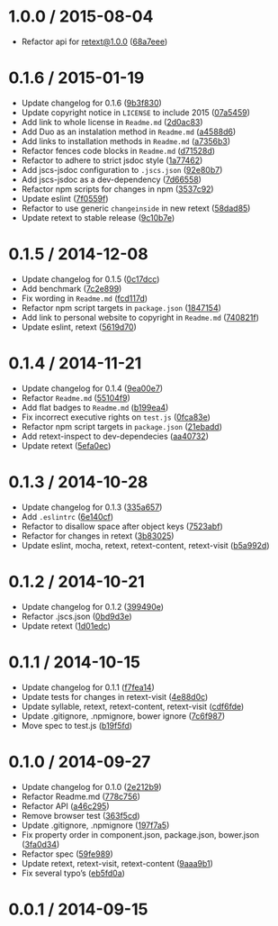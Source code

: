 <!--mdast setext-->

<!--lint disable no-multiple-toplevel-headings-->

<!--lint disable maximum-line-length-->

1.0.0 / 2015-08-04
==================

*   Refactor api for retext@1.0.0 ([68a7eee](https://github.com/wooorm/retext-syllable/commit/68a7eee))

0.1.6 / 2015-01-19
==================

*   Update changelog for 0.1.6 ([9b3f830](https://github.com/wooorm/retext-syllable/commit/9b3f830))
*   Update copyright notice in `LICENSE` to include 2015 ([07a5459](https://github.com/wooorm/retext-syllable/commit/07a5459))
*   Add link to whole license in `Readme.md` ([2d0ac83](https://github.com/wooorm/retext-syllable/commit/2d0ac83))
*   Add Duo as an instalation method in `Readme.md` ([a4588d6](https://github.com/wooorm/retext-syllable/commit/a4588d6))
*   Add links to installation methods in `Readme.md` ([a7356b3](https://github.com/wooorm/retext-syllable/commit/a7356b3))
*   Refactor fences code blocks in `Readme.md` ([d71528d](https://github.com/wooorm/retext-syllable/commit/d71528d))
*   Refactor to adhere to strict jsdoc style ([1a77462](https://github.com/wooorm/retext-syllable/commit/1a77462))
*   Add jscs-jsdoc configuration to `.jscs.json` ([92e80b7](https://github.com/wooorm/retext-syllable/commit/92e80b7))
*   Add jscs-jsdoc as a dev-dependency ([7d66558](https://github.com/wooorm/retext-syllable/commit/7d66558))
*   Refactor npm scripts for changes in npm ([3537c92](https://github.com/wooorm/retext-syllable/commit/3537c92))
*   Update eslint ([7f0559f](https://github.com/wooorm/retext-syllable/commit/7f0559f))
*   Refactor to use generic `changeinside` in new retext ([58dad85](https://github.com/wooorm/retext-syllable/commit/58dad85))
*   Update retext to stable release ([9c10b7e](https://github.com/wooorm/retext-syllable/commit/9c10b7e))

0.1.5 / 2014-12-08
==================

*   Update changelog for 0.1.5 ([0c17dcc](https://github.com/wooorm/retext-syllable/commit/0c17dcc))
*   Add benchmark ([7c2e899](https://github.com/wooorm/retext-syllable/commit/7c2e899))
*   Fix wording in `Readme.md` ([fcd117d](https://github.com/wooorm/retext-syllable/commit/fcd117d))
*   Refactor npm script targets in `package.json` ([1847154](https://github.com/wooorm/retext-syllable/commit/1847154))
*   Add link to personal website to copyright in `Readme.md` ([740821f](https://github.com/wooorm/retext-syllable/commit/740821f))
*   Update eslint, retext ([5619d70](https://github.com/wooorm/retext-syllable/commit/5619d70))

0.1.4 / 2014-11-21
==================

*   Update changelog for 0.1.4 ([9ea00e7](https://github.com/wooorm/retext-syllable/commit/9ea00e7))
*   Refactor `Readme.md` ([55104f9](https://github.com/wooorm/retext-syllable/commit/55104f9))
*   Add flat badges to `Readme.md` ([b199ea4](https://github.com/wooorm/retext-syllable/commit/b199ea4))
*   Fix incorrect executive rights on `test.js` ([0fca83e](https://github.com/wooorm/retext-syllable/commit/0fca83e))
*   Refactor npm script targets in `package.json` ([21ebadd](https://github.com/wooorm/retext-syllable/commit/21ebadd))
*   Add retext-inspect to dev-dependecies ([aa40732](https://github.com/wooorm/retext-syllable/commit/aa40732))
*   Update retext ([5efa0ec](https://github.com/wooorm/retext-syllable/commit/5efa0ec))

0.1.3 / 2014-10-28
==================

*   Update changelog for 0.1.3 ([335a657](https://github.com/wooorm/retext-syllable/commit/335a657))
*   Add `.eslintrc` ([6e140cf](https://github.com/wooorm/retext-syllable/commit/6e140cf))
*   Refactor to disallow space after object keys ([7523abf](https://github.com/wooorm/retext-syllable/commit/7523abf))
*   Refactor for changes in retext ([3b83025](https://github.com/wooorm/retext-syllable/commit/3b83025))
*   Update eslint, mocha, retext, retext-content, retext-visit ([b5a992d](https://github.com/wooorm/retext-syllable/commit/b5a992d))

0.1.2 / 2014-10-21
==================

*   Update changelog for 0.1.2 ([399490e](https://github.com/wooorm/retext-syllable/commit/399490e))
*   Refactor .jscs.json ([0bd9d3e](https://github.com/wooorm/retext-syllable/commit/0bd9d3e))
*   Update retext ([1d01edc](https://github.com/wooorm/retext-syllable/commit/1d01edc))

0.1.1 / 2014-10-15
==================

*   Update changelog for 0.1.1 ([f7fea14](https://github.com/wooorm/retext-syllable/commit/f7fea14))
*   Update tests for changes in retext-visit ([4e88d0c](https://github.com/wooorm/retext-syllable/commit/4e88d0c))
*   Update syllable, retext, retext-content, retext-visit ([cdf6fde](https://github.com/wooorm/retext-syllable/commit/cdf6fde))
*   Update .gitignore, .npmignore, bower ignore ([7c6f987](https://github.com/wooorm/retext-syllable/commit/7c6f987))
*   Move spec to test.js ([b19f5fd](https://github.com/wooorm/retext-syllable/commit/b19f5fd))

0.1.0 / 2014-09-27
==================

*   Update changelog for 0.1.0 ([2e212b9](https://github.com/wooorm/retext-syllable/commit/2e212b9))
*   Refactor Readme.md ([778c756](https://github.com/wooorm/retext-syllable/commit/778c756))
*   Refactor API ([a46c295](https://github.com/wooorm/retext-syllable/commit/a46c295))
*   Remove browser test ([363f5cd](https://github.com/wooorm/retext-syllable/commit/363f5cd))
*   Update .gitignore, .npmignore ([197f7a5](https://github.com/wooorm/retext-syllable/commit/197f7a5))
*   Fix property order in component.json, package.json, bower.json ([3fa0d34](https://github.com/wooorm/retext-syllable/commit/3fa0d34))
*   Refactor spec ([59fe989](https://github.com/wooorm/retext-syllable/commit/59fe989))
*   Update retext, retext-visit, retext-content ([9aaa9b1](https://github.com/wooorm/retext-syllable/commit/9aaa9b1))
*   Fix several typo’s ([eb5fd0a](https://github.com/wooorm/retext-syllable/commit/eb5fd0a))

0.0.1 / 2014-09-15
==================
